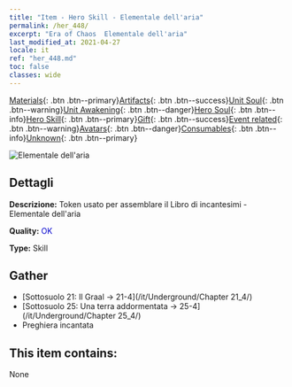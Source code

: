 ```yaml
---
title: "Item - Hero Skill - Elementale dell'aria"
permalink: /her_448/
excerpt: "Era of Chaos  Elementale dell'aria"
last_modified_at: 2021-04-27
locale: it
ref: "her_448.md"
toc: false
classes: wide
---
```

 [Materials](/ItemsIT/){: .btn .btn--primary}[Artifacts](/ItemsIT/Artifacts/){: .btn .btn--success}[Unit Soul](/ItemsIT/UnitSoul/){: .btn .btn--warning}[Unit Awakening](/ItemsIT/UnitAwakening/){: .btn .btn--danger}[Hero Soul](/ItemsIT/HeroSoul/){: .btn .btn--info}[Hero Skill](/ItemsIT/HeroSkill/){: .btn .btn--primary}[Gift](/ItemsIT/Gift/){: .btn .btn--success}[Event related](/ItemsIT/Events/){: .btn .btn--warning}[Avatars](/ItemsIT/Avatars/){: .btn .btn--danger}[Consumables](/ItemsIT/Consumables/){: .btn .btn--info}[Unknown](/ItemsIT/Unknown/){: .btn .btn--primary}

 ![Elementale dell'aria](/images/t/ps_zhaohuanqiyuansu.png)

## Dettagli
 **Descrizione:** Token usato per assemblare il Libro di incantesimi - Elementale dell'aria

 **Quality:** <span style="color: #0000CD">OK</span>

 **Type:** Skill

## Gather

*    [Sottosuolo 21: Il Graal -> 21-4](/it/Underground/Chapter 21_4/) 
*    [Sottosuolo 25: Una terra addormentata -> 25-4](/it/Underground/Chapter 25_4/) 
*    Preghiera incantata 

## This item contains:

  None

